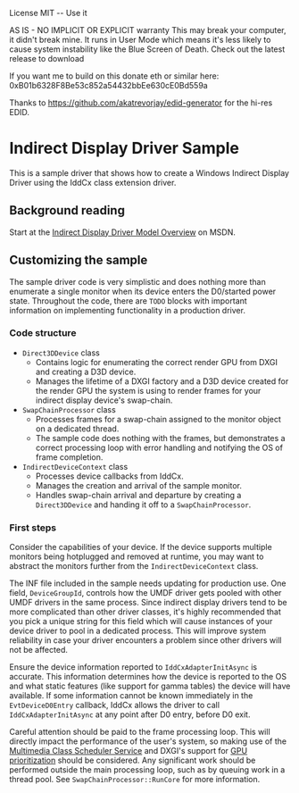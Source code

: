 License MIT -- Use it

AS IS - NO IMPLICIT OR EXPLICIT warranty This may break your computer, it didn't break mine. It runs in User Mode which means it's less likely to cause system instability like the Blue Screen of Death.
Check out the latest release to download

If you want me to build on this donate eth or similar here: 0xB01b6328F8Be53c852a54432bbEe630cE0Bd559a

Thanks to https://github.com/akatrevorjay/edid-generator for the hi-res EDID.

# Indirect Display Driver Sample #

This is a sample driver that shows how to create a Windows Indirect Display Driver using the IddCx class extension driver.

## Background reading ##

Start at the [Indirect Display Driver Model Overview](https://msdn.microsoft.com/en-us/library/windows/hardware/mt761968(v=vs.85).aspx) on MSDN.

## Customizing the sample ##

The sample driver code is very simplistic and does nothing more than enumerate a single monitor when its device enters the D0/started power state. Throughout the code, there are `TODO` blocks with important information on implementing functionality in a production driver.

### Code structure ###

* `Direct3DDevice` class
    * Contains logic for enumerating the correct render GPU from DXGI and creating a D3D device.
    * Manages the lifetime of a DXGI factory and a D3D device created for the render GPU the system is using to render frames for your indirect display device's swap-chain.
* `SwapChainProcessor` class
    * Processes frames for a swap-chain assigned to the monitor object on a dedicated thread.
    * The sample code does nothing with the frames, but demonstrates a correct processing loop with error handling and notifying the OS of frame completion.
* `IndirectDeviceContext` class
    * Processes device callbacks from IddCx.
    * Manages the creation and arrival of the sample monitor.
    * Handles swap-chain arrival and departure by creating a `Direct3DDevice` and handing it off to a `SwapChainProcessor`.

### First steps ###

Consider the capabilities of your device. If the device supports multiple monitors being hotplugged and removed at runtime, you may want to abstract the monitors further from the `IndirectDeviceContext` class.

The INF file included in the sample needs updating for production use. One field, `DeviceGroupId`, controls how the UMDF driver gets pooled with other UMDF drivers in the same process. Since indirect display drivers tend to be more complicated than other driver classes, it's highly recommended that you pick a unique string for this field which will cause instances of your device driver to pool in a dedicated process. This will improve system reliability in case your driver encounters a problem since other drivers will not be affected.

Ensure the device information reported to `IddCxAdapterInitAsync` is accurate. This information determines how the device is reported to the OS and what static features (like support for gamma tables) the device will have available. If some information cannot be known immediately in the `EvtDeviceD0Entry` callback, IddCx allows the driver to call `IddCxAdapterInitAsync` at any point after D0 entry, before D0 exit.

Careful attention should be paid to the frame processing loop. This will directly impact the performance of the user's system, so making use of the [Multimedia Class Scheduler Service](https://msdn.microsoft.com/en-us/library/windows/desktop/ms684247(v=vs.85).aspx) and DXGI's support for [GPU prioritization](https://msdn.microsoft.com/en-us/library/windows/desktop/bb174534(v=vs.85).aspx) should be considered. Any significant work should be performed outside the main processing loop, such as by queuing work in a thread pool. See `SwapChainProcessor::RunCore` for more information.
